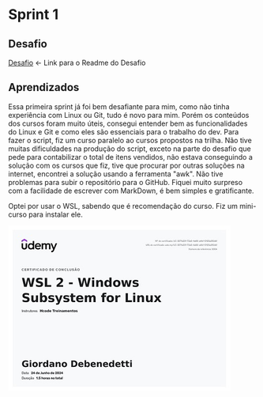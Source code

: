 # Sprint 1

## Desafio

[Desafio](Desafio/README.md) <- Link para o Readme do Desafio

## Aprendizados

Essa primeira sprint já foi bem desafiante para mim, como não tinha experiência com Linux ou Git, tudo é novo para mim.
Porém os conteúdos dos cursos foram muito úteis, consegui entender bem as funcionalidades do Linux e Git e como eles são essenciais para o trabalho do dev.
Para fazer o script, fiz um curso paralelo ao cursos propostos na trilha.
Não tive muitas dificuldades na produção do script, exceto na parte do desafio que pede para contabilizar o total de itens vendidos, não estava conseguindo a solução com os cursos que fiz, tive que procurar por outras soluções na internet, encontrei a solução usando a ferramenta "awk".
Não tive problemas para subir o repositório para o GitHub.
Fiquei muito surpreso com a facilidade de escrever com MarkDown, é bem simples e gratificante.

Optei por usar o WSL, sabendo que é recomendação do curso. Fiz um mini-curso para instalar ele.

![Certificado WSL](evidencias/UC-327fa231-72a0-4a66-a4bf-f3125a3f2dbf.jpg)
